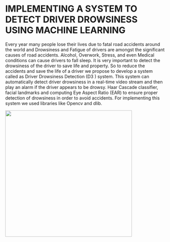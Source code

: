 # IMPLEMENTING A SYSTEM TO DETECT DRIVER  DROWSINESS USING MACHINE LEARNING
 Every year many people lose their lives due to fatal road accidents around the  world and Drowsiness and Fatigue of drivers are amongst the significant causes of road  accidents. Alcohol, Overwork, Stress, and even Medical conditions can cause drivers  to fall sleep. It is very important to detect the drowsiness of the driver to save life and  property. So to reduce the accidents and save the life of a driver we propose to develop a system called as Driver Drowsiness Detection (D3 ) system. This system can  automatically detect driver drowsiness in a real-time video stream and then play an  alarm if the driver appears to be drowsy. Haar Cascade classifier, facial landmarks and  computing Eye Aspect Ratio (EAR) to ensure proper detection of drowsiness in order  to avoid accidents. For implementing this system we used libraries like Opencv and dlib.

<img src="https://github.com/Darshan-Gaidhane/IMPLEMENTING-A-SYSTEM-TO-DETECT-DRIVER-DROWSINESS-USING-MACHINE-LEARNING/blob/main/video.gif" width="400" height="400" />
